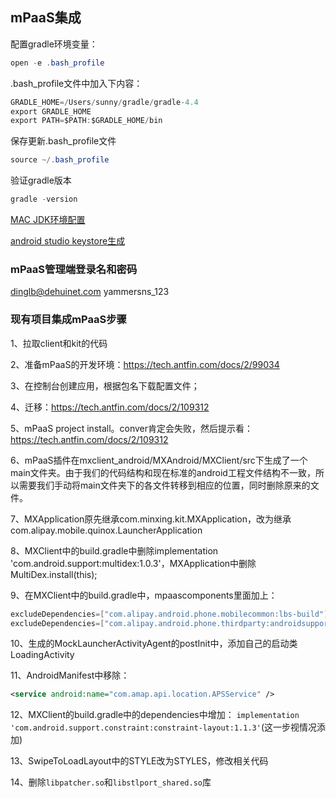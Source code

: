 ## mPaaS集成

配置gradle环境变量：
```java
open -e .bash_profile
```

.bash_profile文件中加入下内容：
```java
GRADLE_HOME=/Users/sunny/gradle/gradle-4.4
export GRADLE_HOME
export PATH=$PATH:$GRADLE_HOME/bin
```

保存更新.bash_profile文件
```java
source ~/.bash_profile
```

验证gradle版本
```java
gradle -version
```

[MAC JDK环境配置](https://www.cnblogs.com/dingzhijie/p/7016397.html)

[android studio keystore生成](http://www.cnblogs.com/jeffen/p/6824722.html)

### mPaaS管理端登录名和密码
dinglb@dehuinet.com 
yammersns_123

### 现有项目集成mPaaS步骤
1、拉取client和kit的代码

2、准备mPaaS的开发环境：https://tech.antfin.com/docs/2/99034

3、在控制台创建应用，根据包名下载配置文件；

4、迁移：https://tech.antfin.com/docs/2/109312

5、mPaaS project install。conver肯定会失败，然后提示看：https://tech.antfin.com/docs/2/109312

6、mPaaS插件在mxclient_android/MXAndroid/MXClient/src下生成了一个main文件夹。由于我们的代码结构和现在标准的android工程文件结构不一致，所以需要我们手动将main文件夹下的各文件转移到相应的位置，同时删除原来的文件。

7、MXApplication原先继承com.minxing.kit.MXApplication，改为继承com.alipay.mobile.quinox.LauncherApplication

8、MXClient中的build.gradle中删除implementation 'com.android.support:multidex:1.0.3'，MXApplication中删除MultiDex.install(this);

9、在MXClient中的build.gradle中，mpaascomponents里面加上：
```groovy
excludeDependencies=["com.alipay.android.phone.mobilecommon:lbs-build"]
excludeDependencies=["com.alipay.android.phone.thirdparty:androidsupport-build"]
```

10、生成的MockLauncherActivityAgent的postInit中，添加自己的启动类LoadingActivity

11、AndroidManifest中移除： 
```xml
<service android:name="com.amap.api.location.APSService" />
```

12、MXClient的build.gradle中的dependencies中增加：
`implementation 'com.android.support.constraint:constraint-layout:1.1.3'`(这一步视情况添加)

13、SwipeToLoadLayout中的STYLE改为STYLES，修改相关代码

14、删除`libpatcher.so`和`libstlport_shared.so`库